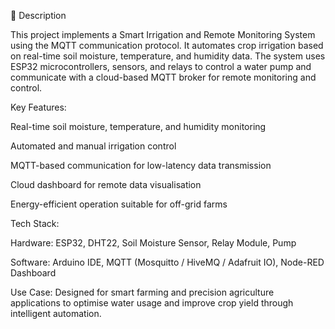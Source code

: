 📝 Description

This project implements a Smart Irrigation and Remote Monitoring System using the MQTT communication protocol. It automates crop irrigation based on real-time soil moisture, temperature, and humidity data. The system uses ESP32 microcontrollers, sensors, and relays to control a water pump and communicate with a cloud-based MQTT broker for remote monitoring and control.

Key Features:

Real-time soil moisture, temperature, and humidity monitoring

Automated and manual irrigation control

MQTT-based communication for low-latency data transmission

Cloud dashboard for remote data visualisation

Energy-efficient operation suitable for off-grid farms

Tech Stack:

Hardware: ESP32, DHT22, Soil Moisture Sensor, Relay Module, Pump

Software: Arduino IDE, MQTT (Mosquitto / HiveMQ / Adafruit IO), Node-RED Dashboard

Use Case:
Designed for smart farming and precision agriculture applications to optimise water usage and improve crop yield through intelligent automation.
